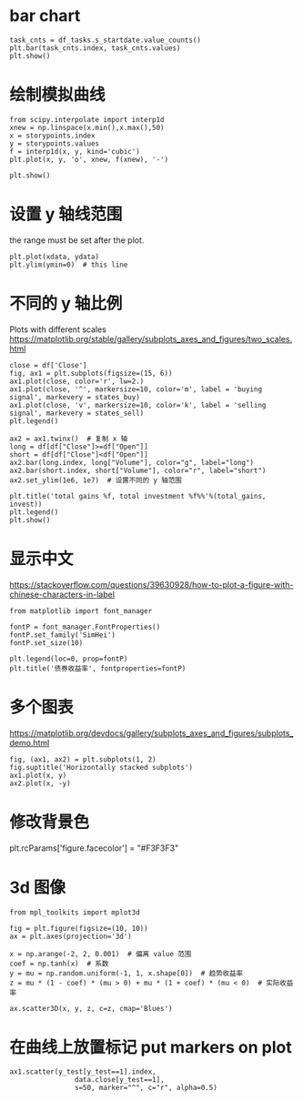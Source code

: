 # bar chart

```
task_cnts = df_tasks.s_startdate.value_counts()
plt.bar(task_cnts.index, task_cnts.values)
plt.show()
```

# 绘制模拟曲线

```
from scipy.interpolate import interp1d
xnew = np.linspace(x.min(),x.max(),50)
x = storypoints.index
y = storypoints.values
f = interp1d(x, y, kind='cubic')
plt.plot(x, y, 'o', xnew, f(xnew), '-')

plt.show()
```

# 设置 y 轴线范围

the range must be set after the plot.
```
plt.plot(xdata, ydata)
plt.ylim(ymin=0)  # this line
```


# 不同的 y 轴比例

Plots with different scales
https://matplotlib.org/stable/gallery/subplots_axes_and_figures/two_scales.html

```
close = df['Close']
fig, ax1 = plt.subplots(figsize=(15, 6))
ax1.plot(close, color='r', lw=2.)
ax1.plot(close, '^', markersize=10, color='m', label = 'buying signal', markevery = states_buy)
ax1.plot(close, 'v', markersize=10, color='k', label = 'selling signal', markevery = states_sell)
plt.legend()

ax2 = ax1.twinx()  # 复制 x 轴
long = df[df["Close"]>=df["Open"]]
short = df[df["Close"]<df["Open"]]
ax2.bar(long.index, long["Volume"], color="g", label="long")
ax2.bar(short.index, short["Volume"], color="r", label="short")
ax2.set_ylim(1e6, 1e7)  # 设置不同的 y 轴范围

plt.title('total gains %f, total investment %f%%'%(total_gains, invest))
plt.legend()
plt.show()
```

# 显示中文

https://stackoverflow.com/questions/39630928/how-to-plot-a-figure-with-chinese-characters-in-label

```
from matplotlib import font_manager

fontP = font_manager.FontProperties()
fontP.set_family('SimHei')
fontP.set_size(10)

plt.legend(loc=0, prop=fontP)
plt.title('债券收益率', fontproperties=fontP)
```

# 多个图表

https://matplotlib.org/devdocs/gallery/subplots_axes_and_figures/subplots_demo.html
```
fig, (ax1, ax2) = plt.subplots(1, 2)
fig.suptitle('Horizontally stacked subplots')
ax1.plot(x, y)
ax2.plot(x, -y)
```

# 修改背景色

plt.rcParams['figure.facecolor'] = "#F3F3F3"

# 3d 图像

```
from mpl_toolkits import mplot3d

fig = plt.figure(figsize=(10, 10))
ax = plt.axes(projection='3d')

x = np.arange(-2, 2, 0.001)  # 偏离 value 范围
coef = np.tanh(x)  # 系数
y = mu = np.random.uniform(-1, 1, x.shape[0])  # 趋势收益率
z = mu * (1 - coef) * (mu > 0) + mu * (1 + coef) * (mu < 0)  # 实际收益率

ax.scatter3D(x, y, z, c=z, cmap='Blues')
```

# 在曲线上放置标记 put markers on plot

```
ax1.scatter(y_test[y_test==1].index,
                data.close[y_test==1],
                s=50, marker="^", c="r", alpha=0.5)
```
